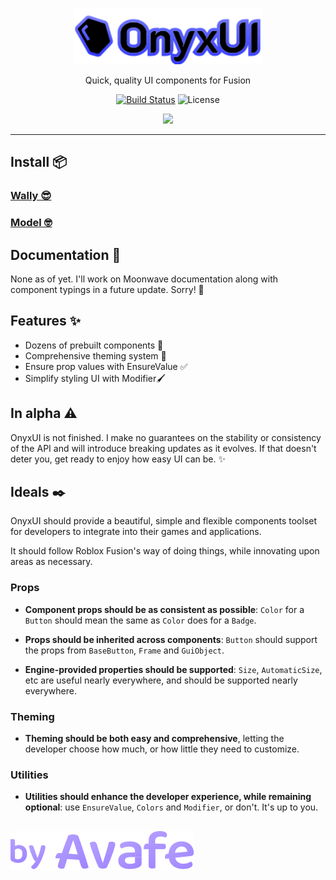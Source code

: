 <p align="center">
  <a href="https://avafe.me/OnyxUI">
    <picture>
      <source media="(prefers-color-scheme: dark)" srcset="/gh-assets/logo.svg"></source>
      <source media="(prefers-color-scheme: light)" srcset="/gh-assets/logo.svg"></source>
      <img alt="OnyxUI" src="/gh-assets/logo.svg" height="90"></img>
    </picture>
  </a>
</p>

<p align="center">
  Quick, quality UI components for Fusion
</p>

<p align="center">
  <a href="https://github.com/imavafe/OnyxUI/actions"><img src="https://img.shields.io/github/actions/workflow/status/imavafe/OnyxUI/ci.yaml?branch=main" alt="Build Status"></a>
  <img title="MIT licensed" alt="License" src="https://img.shields.io/github/license/ImAvafe/OnyxUI"></img>
</p>

<p align="center">
  <a href="https://discord.gg/fyeYey62Dm"><img src="https://dcbadge.vercel.app/api/server/fyeYey62Dm"></img></a>
</p>

---

## Install 📦

### [Wally 😎](https://wally.run/package/imavafe/onyx-ui)

### [Model 🤓](https://github.com/ImAvafe/OnyxUI/releases/latest)

## Documentation 📄

None as of yet. I'll work on Moonwave documentation along with component typings in a future update. Sorry! 😬

## Features ✨

- Dozens of prebuilt components 🧩
- Comprehensive theming system 🎨
- Ensure prop values with EnsureValue ✅
- Simplify styling UI with Modifier🖌️

## In alpha ⚠️

OnyxUI is not finished. I make no guarantees on the stability or consistency of the  API and will introduce  breaking updates as it evolves. If that doesn't deter you, get ready to enjoy how easy UI can be. ✨

## Ideals ✒️

OnyxUI should provide a beautiful, simple and flexible components toolset for developers to integrate into their games and applications.

It should follow Roblox Fusion's way of doing things, while innovating upon areas as necessary.

### Props

- **Component props should be as consistent as possible**: `Color` for a `Button` should mean the same as `Color` does for a `Badge`.

- **Props should be inherited across components**: `Button` should support the props from `BaseButton`, `Frame` and `GuiObject`.

- **Engine-provided properties should be supported**: `Size`, `AutomaticSize`, etc are useful nearly everywhere, and should be supported nearly everywhere.

### Theming

- **Theming should be both easy and comprehensive**, letting the developer choose how much, or how little they need to customize.

### Utilities

- **Utilities should enhance the developer experience, while remaining optional**: use `EnsureValue`, `Colors` and `Modifier`, or don't. It's up to you.

##

[![By Avafe](/gh-assets/watermark.svg)](https://avafe.me)
